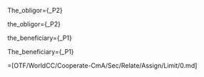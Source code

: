 The_obligor={_P2}

the_obligor={_P2}

the_beneficiary={_P1}

The_beneficiary={_P1}

=[OTF/WorldCC/Cooperate-CmA/Sec/Relate/Assign/Limit/0.md]
